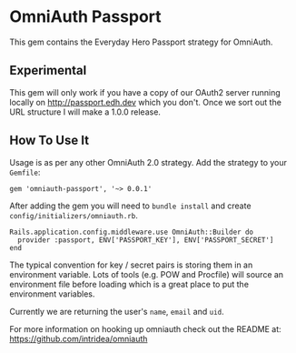 # OmniAuth Passport

This gem contains the Everyday Hero Passport strategy for OmniAuth.

## Experimental

This gem will only work if you have a copy of our OAuth2 server running locally on http://passport.edh.dev which you don't. Once we sort out the URL structure I will make a 1.0.0 release.

## How To Use It

Usage is as per any other OmniAuth 2.0 strategy. Add the strategy to your `Gemfile`:

    gem 'omniauth-passport', '~> 0.0.1'

After adding the gem you will need to `bundle install` and create `config/initializers/omniauth.rb`.

    Rails.application.config.middleware.use OmniAuth::Builder do
      provider :passport, ENV['PASSPORT_KEY'], ENV['PASSPORT_SECRET']
    end

The typical convention for key / secret pairs is storing them in an environment variable. Lots of tools (e.g. POW and Procfile) will source an environment file before loading which is a great place to put the environment variables.

Currently we are returning the user's `name`, `email` and `uid`.

For more information on hooking up omniauth check out the README at: https://github.com/intridea/omniauth
